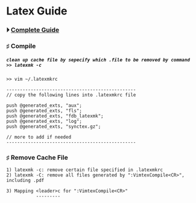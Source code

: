 
# Latex Guide 

### &#x23f5; [Complete Guide](https://www.ejmastnak.com/tutorials/vim-latex/intro.html)
### &#x266f; Compile
##### `clean up cache file by sepecify which .file to be removed by command >> latexmk -c`
```
>> vim ~/.latexmkrc 

------------------------------------------------
// copy the following lines into .latexmkrc file 

push @generated_exts, "aux";
push @generated_exts, "fls";
push @generated_exts, "fdb_latexmk";
push @generated_exts, "log";
push @generated_exts, "synctex.gz";

// more to add if needed
------------------------------------------------
```
### &#x266f; Remove Cache File 
```
1) latexmk -c: remove certain file specified in .latexmkrc 
2) latexmk -C: remove all files generated by ":VimtexCompile<CR>", including .pdf

3) Mapping <leader>c for ":VimtexCompile<CR>"
           ---------
```
